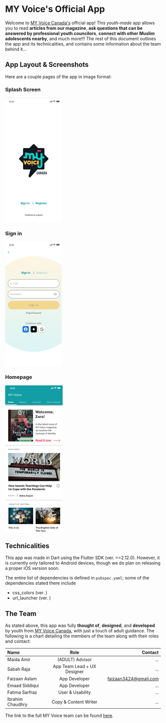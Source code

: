 # MY Voice's Official App

Welcome to [MY Voice Canada's](https://www.myvoicecanada.com) official app! This _youth-made_ app allows you to read **articles from our magazine**, **ask questions that can be answered by professional youth councilors**, **connect with other Muslim adolescents nearby**, and much more!!! The rest of this document outlines the app and its technicalities, and contains some information about the team behind it...

## App Layout & Screenshots

Here are a couple pages of the app in image format:

### Splash Screen

![Splash Screen](./screenshots/app_splashscreen.png)

### Sign in

![Sign In](./screenshots/app_signin.png)

### Homepage

![Home](./screenshots/app_home.png)

## Technicalities

This app was made in Dart using the Flutter SDK (ver. >=2.12.0). However, it is currently only tailored to Android devices, though we do plan on releasing a proper iOS version soon.

The entire list of dependencies is defined in `pubspec.yaml`; some of the dependencies stated there include

- css_colors (ver. )
- url_launcher (ver. )

## The Team

As stated above, this app was fully **thought of**, **designed**, and **developed** by youth from [MY Voice Canada](https://www.myvoicecanada.com), with just a touch of adult guidance. The following is a chart detailing the members of the team along with their roles and contact:

| Name             |            Role             |               Contact |
| :--------------- | :-------------------------: | --------------------: |
| Maida Amir       |       (ADULT) Advisor       |                   ... |
| Sabah Raja       | App Team Lead + UX Designer |                   ... |
| Faizaan Aslam    |        App Developer        | faizaan3424@gmail.com |
| Emaad Siddiqui   |        App Developer        |                   ... |
| Fatima Sarfraz   |      User & Usability       |                   ... |
| Ibrahim Chaudhry |    Copy & Content Writer    |                   ... |

The link to the full MY Voice team can be found [here](https://myvoicecanada.com/about/).

<!--## Getting Started

This project is a starting point for a Flutter application.

A few resources to get you started if this is your first Flutter project:

- [Lab: Write your first Flutter app](https://flutter.dev/docs/get-started/codelab)
- [Cookbook: Useful Flutter samples](https://flutter.dev/docs/cookbook)

For help getting started with Flutter, view our
[online documentation](https://flutter.dev/docs), which offers tutorials,
samples, guidance on mobile development, and a full API reference.
-->
